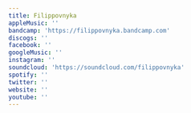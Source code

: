 ```yaml
---
title: Filippovnyka
appleMusic: ''
bandcamp: 'https://filippovnyka.bandcamp.com'
discogs: ''
facebook: ''
googleMusic: ''
instagram: ''
soundcloud: 'https://soundcloud.com/filippovnyka'
spotify: ''
twitter: ''
website: ''
youtube: ''
---
```

